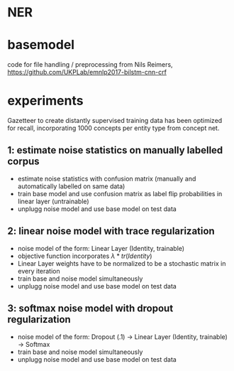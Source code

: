 # NER

# basemodel

code for file handling / preprocessing from Nils Reimers, https://github.com/UKPLab/emnlp2017-bilstm-cnn-crf

# experiments

Gazetteer to create distantly supervised training data has been optimized for recall, 
incorporating 1000 concepts per entity type from concept net.

## 1: estimate noise statistics on manually labelled corpus

- estimate noise statistics with confusion matrix (manually and automatically labelled on same data)
- train base model and use confusion matrix as label flip probabilities in linear layer (untrainable)
- unplugg noise model and use base model on test data

## 2: linear noise model with trace regularization

- noise model of the form: Linear Layer (Identity, trainable)
- objective function incorporates $\lambda * tr(Identity)$
- Linear Layer weights have to be normalized to be a stochastic matrix in every iteration
- train base and noise model simultaneously
- unplugg noise model and use base model on test data

## 3: softmax noise model with dropout regularization

- noise model of the form: Dropout (.1) -> Linear Layer (Identity, trainable) -> Softmax
- train base and noise model simultaneously
- unplugg noise model and use base model on test data

